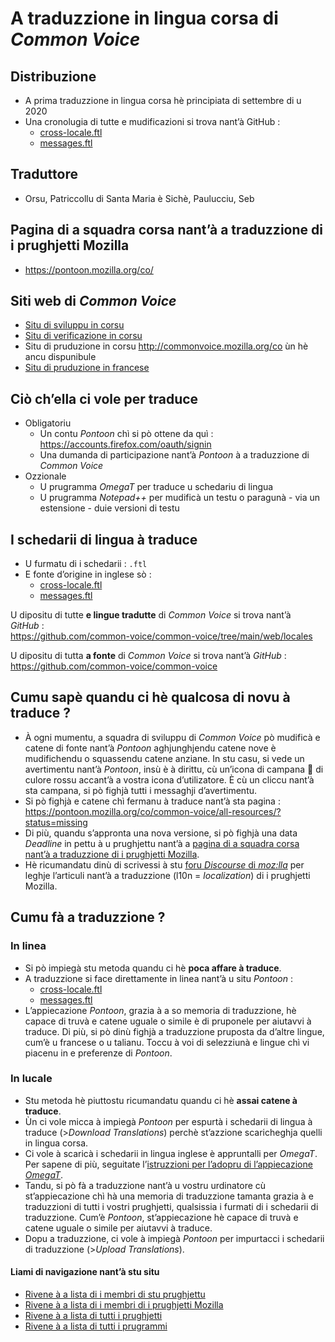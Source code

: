 # A traduzzione in lingua corsa di _Common Voice_

## Distribuzione

- A prima traduzzione in lingua corsa hè principiata di settembre di u 2020
- Una cronolugia di tutte e mudificazioni si trova nant’à GitHub :  
    - [cross-locale.ftl](https://github.com/common-voice/common-voice/commits/main/web/locales/co/cross-locale.ftl)
    - [messages.ftl](https://github.com/common-voice/common-voice/commits/main/web/locales/co/messages.ftl)

## Traduttore
- Orsu, Patriccollu di Santa Maria è Sichè, Paulucciu, Seb

## Pagina di a squadra corsa nant’à a traduzzione di i prughjetti Mozilla
- https://pontoon.mozilla.org/co/

## Siti web di _Common Voice_
-  [Situ di sviluppu in corsu](https://dev.commonvoice.allizom.org/co)
-  [Situ di verificazione in corsu](https://commonvoice.allizom.org/co)
-  Situ di pruduzione in corsu http://commonvoice.mozilla.org/co ùn hè ancu dispunibule
-  [Situ di pruduzione in francese](https://commonvoice.mozilla.org/fr)

## Ciò ch’ella ci vole per traduce

- Obligatoriu
  - Un contu _Pontoon_ chì si pò ottene da quì : https://accounts.firefox.com/oauth/signin
  - Una dumanda di participazione nant’à _Pontoon_ à a traduzzione di _Common Voice_
- Ozzionale
  - U prugramma _OmegaT_ per traduce u schedariu di lingua
  - U prugramma _Notepad++_ per mudificà un testu o paragunà - via un estensione - duie versioni di testu

## I schedarii di lingua à traduce

- U furmatu di i schedarii : `.ftl`
- E fonte d’origine in inglese sò :  
    - [cross-locale.ftl](https://github.com/common-voice/common-voice/blob/main/web/locales/en/cross-locale.ftl)
    - [messages.ftl](https://github.com/common-voice/common-voice/blob/main/web/locales/en/messages.ftl)

U dipositu di tutte __e lingue tradutte__ di _Common Voice_ si trova nant’à _GitHub_ :  
   https://github.com/common-voice/common-voice/tree/main/web/locales

U dipositu di tutta __a fonte__ di _Common Voice_ si trova nant’à _GitHub_ :  
   https://github.com/common-voice/common-voice

## Cumu sapè quandu ci hè qualcosa di novu à traduce ?

- À ogni mumentu, a squadra di sviluppu di _Common Voice_ pò mudificà e catene di fonte nant’à _Pontoon_ aghjunghjendu catene nove è mudifichendu o squassendu catene anziane. In stu casu, si vede un avertimentu nant’à _Pontoon_, insù è à dirittu, cù un’icona di campana 🔔 di culore rossu accant’à a vostra icona d’utilizatore. È cù un cliccu nant’à sta campana, si pò fighjà tutti i messaghji d’avertimentu.
- Si pò fighjà e catene chì fermanu à traduce nant’à sta pagina :  
  https://pontoon.mozilla.org/co/common-voice/all-resources/?status=missing
- Di più, quandu s’appronta una nova versione, si pò fighjà una data _Deadline_ in pettu à u prughjettu nant’à a [pagina di a squadra corsa nant’à a traduzzione di i prughjetti Mozilla](https://pontoon.mozilla.org/co/).
- Hè ricumandatu dinù di scrivessi à stu [foru _Discourse_ di _moz:lla_](https://discourse.mozilla.org/c/l10n/547) per leghje l’articuli nant’à a traduzzione (l10n = _localization_) di i prughjetti Mozilla.

## Cumu fà a traduzzione ?

### In linea
- Si pò impiegà stu metoda quandu ci hè __poca affare à traduce__.
- A traduzzione si face direttamente in linea nant’à u situ _Pontoon_ :
    - [cross-locale.ftl](https://pontoon.mozilla.org/co/common-voice/web/locales/en/cross-locale.ftl/)
    - [messages.ftl](https://pontoon.mozilla.org/co/common-voice/web/locales/en/messages.ftl/)
- L’appiecazione _Pontoon_, grazia à a so memoria di traduzzione, hè capace di truvà e catene uguale o simile è di pruponele per aiutavvi à traduce. Di più, si pò dinù fighjà a traduzzione pruposta da d’altre lingue, cum’è u francese o u talianu. Toccu à voi di selezziunà e lingue chì vi piacenu in e preferenze di _Pontoon_.

### In lucale
- Stu metoda hè piuttostu ricumandatu quandu ci hè __assai catene à traduce__.
- Ùn ci vole micca à impiegà _Pontoon_ per espurtà i schedarii di lingua à traduce (>_Download Translations_) perchè st’azzione scaricheghja quelli in lingua corsa.
- Ci vole à scaricà i schedarii in lingua inglese è appruntalli per _OmegaT_. Per sapene di più, seguitate l’[istruzzioni per l’adopru di l’appiecazione _OmegaT_](OmegaT.md).
- Tandu, si pò fà a traduzzione nant’à u vostru urdinatore cù st’appiecazione chì hà una memoria di traduzzione tamanta grazia à e traduzzioni di tutti i vostri prughjetti, qualsissia i furmati di i schedarii di traduzzione. Cum’è _Pontoon_, st’appiecazione hè capace di truvà e catene uguale o simile per aiutavvi à traduce.
- Dopu a traduzzione, ci vole à impiegà _Pontoon_ per impurtacci i schedarii di traduzzione (>_Upload Translations_).

#### Liami di navigazione nant’à stu situ
- [Rivene à a lista di i membri di stu prughjettu](./)
- [Rivene à a lista di i membri di i prughjetti Mozilla](../)
- [Rivene à a lista di tutti i prughjetti](../../)
- [Rivene à a lista di tutti i prugrammi](../../../../../#readme)
